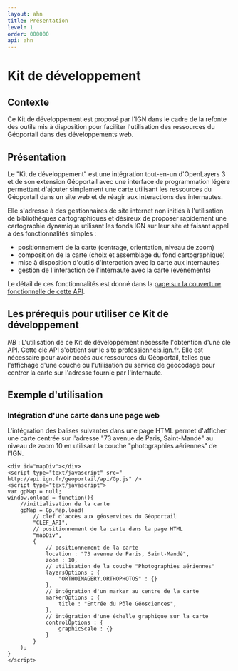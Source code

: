 ```yaml
---
layout: ahn
title: Présentation
level: 1
order: 000000
api: ahn
---
```


# Kit de développement

## Contexte

Ce Kit de développement est proposé par l'IGN dans le cadre de la refonte des outils mis à disposition pour faciliter l'utilisation des ressources du Géoportail dans des développements web.

## Présentation

Le "Kit de développement" est une intégration tout-en-un d'OpenLayers 3 et de son extension Géoportail avec une interface de programmation légère permettant d'ajouter simplement une carte utilisant les ressources du Géoportail dans un site web et de réagir aux interactions des internautes.

Elle s'adresse à des gestionnaires de site internet non initiés à l'utilisation de bibliothèques cartographiques et désireux de proposer rapidement une cartographie dynamique utilisant les fonds IGN sur leur site et faisant appel à des fonctionnalités simples :

* positionnement de la carte (centrage, orientation, niveau de zoom)
* composition de la carte (choix et assemblage du fond cartographique)
* mise à disposition d'outils d'interaction avec la carte aux internautes
* gestion de l'interaction de l'internaute avec la carte (événements)

Le détail de ces fonctionnalités est donné dans la [page sur la couverture fonctionnelle de cette API](dg_couverture-fonctionnelle.html).

## Les prérequis pour utiliser ce Kit de développement

_NB_ : L'utilisation de ce Kit de développement nécessite l'obtention d'une clé API. Cette clé API s'obtient sur le site [professionnels.ign.fr](http://professionnels.ign.fr/api-web). Elle est nécessaire pour avoir accès aux ressources du Géoportail, telles que l'affichage d'une couche ou l'utilisation du service de géocodage pour centrer la carte sur l'adresse fournie par l'internaute.


## Exemple d'utilisation

### Intégration d'une carte dans une page web

L'intégration des balises suivantes dans une page HTML permet d'afficher une carte centrée sur l'adresse "73 avenue de Paris, Saint-Mandé" au niveau de zoom 10 en utilisant la couche "photographies aériennes" de l'IGN. 


```
<div id="mapDiv"></div>
<script type="text/javascript" src=" http://api.ign.fr/geoportail/api/Gp.js" />
<script type="text/javascript">
var gpMap = null;
window.onload = function(){
    //initialisation de la carte
    gpMap = Gp.Map.load(
        // clef d'accès aux géoservices du Géoportail
        "CLEF_API",
        // positionnement de la carte dans la page HTML
        "mapDiv",
        {
            // positionnement de la carte
            location : "73 avenue de Paris, Saint-Mandé",
            zoom : 10,
            // utilisation de la couche "Photographies aériennes"
            layersOptions : {
                "ORTHOIMAGERY.ORTHOPHOTOS" : {} 
            },
            // intégration d'un marker au centre de la carte
            markerOptions : {
                title : "Entrée du Pôle Géosciences",
            },
            // intégration d'une échelle graphique sur la carte
            controlOptions : {
                graphicScale : {}
            }
        }
    );
}
</script>
```



